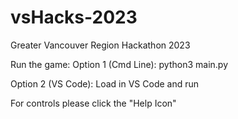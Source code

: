 # vsHacks-2023
Greater Vancouver Region Hackathon 2023

Run the game:
Option 1 (Cmd Line): python3 main.py

Option 2 (VS Code): Load in VS Code and run


For controls please click the "Help Icon"

